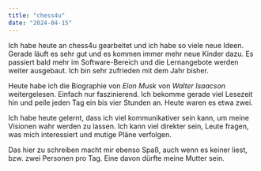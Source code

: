 ```yaml
---
title: "chess4u"
date: "2024-04-15"
---
```


Ich habe heute an chess4u gearbeitet und ich habe so viele neue Ideen. Gerade läuft es sehr gut und es kommen immer mehr neue Kinder dazu. Es passiert bald mehr im Software-Bereich und die Lernangebote werden weiter ausgebaut. Ich bin sehr zufrieden mit dem Jahr bisher.

Heute habe ich die Biographie von _Elon Musk_ von _Walter Isaacson_ weitergelesen. Einfach nur faszinierend. Ich bekomme gerade viel Lesezeit hin und peile jeden Tag ein bis vier Stunden an. Heute waren es etwa zwei.

Ich habe heute gelernt, dass ich viel kommunikativer sein kann, um meine Visionen wahr werden zu lassen. Ich kann viel direkter sein, Leute fragen, was mich interessiert und mutige Pläne verfolgen.

Das hier zu schreiben macht mir ebenso Spaß, auch wenn es keiner liest, bzw. zwei Personen pro Tag. Eine davon dürfte meine Mutter sein.
